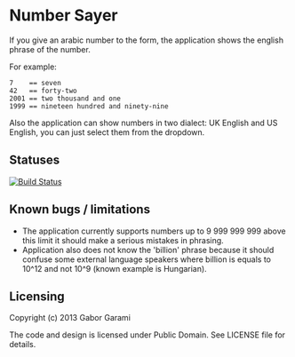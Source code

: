 Number Sayer
============

If you give an arabic number to the form, the application shows the english 
phrase of the number.


For example:

    7    == seven
    42   == forty-two
    2001 == two thousand and one
    1999 == nineteen hundred and ninety-nine

Also the application can show numbers in two dialect: UK English and US English,
you can just select them from the dropdown.


Statuses
--------
[![Build
Status](https://travis-ci.org/hron84/numbersayer.png?branch=master)](https://travis-ci.org/hron84/numbersayer)


Known bugs / limitations
------------------------

 * The application currently supports numbers up to 9 999 999 999 above this limit
it should make a serious mistakes in phrasing.
 * Application also does not know the 'billion' phrase because it should confuse 
some external language speakers where billion is equals to 10^12 and not 10^9
(known example is Hungarian).

Licensing
---------

Copyright (c) 2013 Gabor Garami

The code and design is licensed under Public Domain. See LICENSE file for details.

